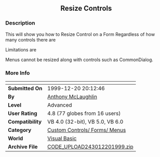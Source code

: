﻿<div align="center">

## Resize Controls


</div>

### Description

This will show you how to Resize Control on a Form Regardless of how many controls there are

Limitations are

Menus cannot be resized along with controls such as CommonDialog.
 
### More Info
 


<span>             |<span>
---                |---
**Submitted On**   |1999-12-20 20:12:46
**By**             |[Anthony McLaughlin](https://github.com/Planet-Source-Code/PSCIndex/blob/master/ByAuthor/anthony-mclaughlin.md)
**Level**          |Advanced
**User Rating**    |4.8 (77 globes from 16 users)
**Compatibility**  |VB 4\.0 \(32\-bit\), VB 5\.0, VB 6\.0
**Category**       |[Custom Controls/ Forms/  Menus](https://github.com/Planet-Source-Code/PSCIndex/blob/master/ByCategory/custom-controls-forms-menus__1-4.md)
**World**          |[Visual Basic](https://github.com/Planet-Source-Code/PSCIndex/blob/master/ByWorld/visual-basic.md)
**Archive File**   |[CODE\_UPLOAD243012201999\.zip](https://github.com/Planet-Source-Code/anthony-mclaughlin-resize-controls__1-5028/archive/master.zip)








